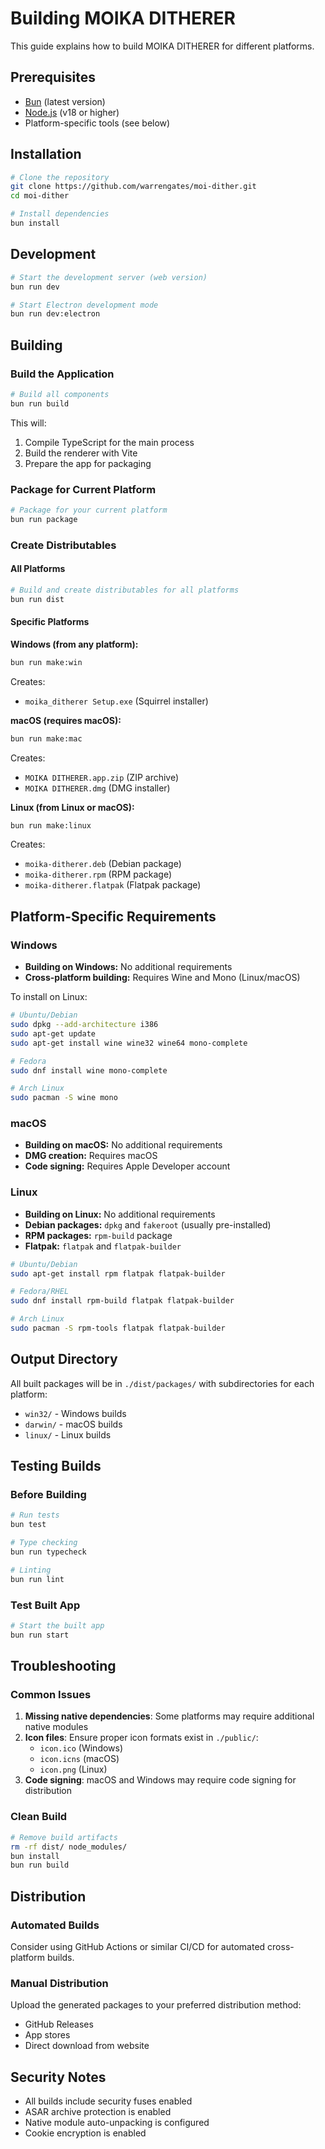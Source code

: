 # Building MOIKA DITHERER

This guide explains how to build MOIKA DITHERER for different platforms.

## Prerequisites

- [Bun](https://bun.sh/) (latest version)
- [Node.js](https://nodejs.org/) (v18 or higher)
- Platform-specific tools (see below)

## Installation

```bash
# Clone the repository
git clone https://github.com/warrengates/moi-dither.git
cd moi-dither

# Install dependencies
bun install
```

## Development

```bash
# Start the development server (web version)
bun run dev

# Start Electron development mode
bun run dev:electron
```

## Building

### Build the Application

```bash
# Build all components
bun run build
```

This will:
1. Compile TypeScript for the main process
2. Build the renderer with Vite
3. Prepare the app for packaging

### Package for Current Platform

```bash
# Package for your current platform
bun run package
```

### Create Distributables

#### All Platforms
```bash
# Build and create distributables for all platforms
bun run dist
```

#### Specific Platforms

**Windows (from any platform):**
```bash
bun run make:win
```
Creates:
- `moika_ditherer Setup.exe` (Squirrel installer)

**macOS (requires macOS):**
```bash
bun run make:mac
```
Creates:
- `MOIKA DITHERER.app.zip` (ZIP archive)
- `MOIKA DITHERER.dmg` (DMG installer)

**Linux (from Linux or macOS):**
```bash
bun run make:linux
```
Creates:
- `moika-ditherer.deb` (Debian package)
- `moika-ditherer.rpm` (RPM package)
- `moika-ditherer.flatpak` (Flatpak package)

## Platform-Specific Requirements

### Windows
- **Building on Windows:** No additional requirements
- **Cross-platform building:** Requires Wine and Mono (Linux/macOS)

To install on Linux:
```bash
# Ubuntu/Debian
sudo dpkg --add-architecture i386
sudo apt-get update
sudo apt-get install wine wine32 wine64 mono-complete

# Fedora
sudo dnf install wine mono-complete

# Arch Linux
sudo pacman -S wine mono
```

### macOS
- **Building on macOS:** No additional requirements  
- **DMG creation:** Requires macOS
- **Code signing:** Requires Apple Developer account

### Linux
- **Building on Linux:** No additional requirements
- **Debian packages:** `dpkg` and `fakeroot` (usually pre-installed)
- **RPM packages:** `rpm-build` package
- **Flatpak:** `flatpak` and `flatpak-builder`

```bash
# Ubuntu/Debian
sudo apt-get install rpm flatpak flatpak-builder

# Fedora/RHEL
sudo dnf install rpm-build flatpak flatpak-builder

# Arch Linux  
sudo pacman -S rpm-tools flatpak flatpak-builder
```

## Output Directory

All built packages will be in `./dist/packages/` with subdirectories for each platform:
- `win32/` - Windows builds
- `darwin/` - macOS builds  
- `linux/` - Linux builds

## Testing Builds

### Before Building
```bash
# Run tests
bun test

# Type checking
bun run typecheck

# Linting
bun run lint
```

### Test Built App
```bash
# Start the built app
bun run start
```

## Troubleshooting

### Common Issues

1. **Missing native dependencies**: Some platforms may require additional native modules
2. **Icon files**: Ensure proper icon formats exist in `./public/`:
   - `icon.ico` (Windows)
   - `icon.icns` (macOS)  
   - `icon.png` (Linux)
3. **Code signing**: macOS and Windows may require code signing for distribution

### Clean Build
```bash
# Remove build artifacts
rm -rf dist/ node_modules/
bun install
bun run build
```

## Distribution

### Automated Builds
Consider using GitHub Actions or similar CI/CD for automated cross-platform builds.

### Manual Distribution
Upload the generated packages to your preferred distribution method:
- GitHub Releases
- App stores
- Direct download from website

## Security Notes

- All builds include security fuses enabled
- ASAR archive protection is enabled
- Native module auto-unpacking is configured
- Cookie encryption is enabled
